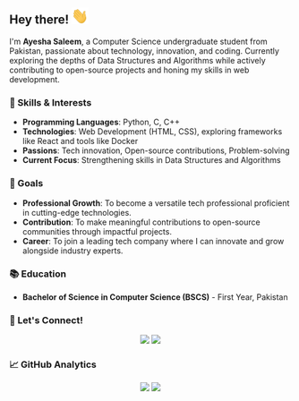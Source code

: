 ## Hey there! <img src="https://raw.githubusercontent.com/ABSphreak/ABSphreak/master/gifs/Hi.gif" width="30px">

I'm **Ayesha Saleem**, a Computer Science undergraduate student from Pakistan, passionate about technology, innovation, and coding. Currently exploring the depths of Data Structures and Algorithms while actively contributing to open-source projects and honing my skills in web development.

### 🌟 Skills & Interests
- **Programming Languages**: Python, C, C++
- **Technologies**: Web Development (HTML, CSS), exploring frameworks like React and tools like Docker
- **Passions**: Tech innovation, Open-source contributions, Problem-solving
- **Current Focus**: Strengthening skills in Data Structures and Algorithms

### 🚀 Goals
- **Professional Growth**: To become a versatile tech professional proficient in cutting-edge technologies.
- **Contribution**: To make meaningful contributions to open-source communities through impactful projects.
- **Career**: To join a leading tech company where I can innovate and grow alongside industry experts.

### 📚 Education
- **Bachelor of Science in Computer Science (BSCS)** - First Year, Pakistan

### 💬 Let's Connect!
<p align="center">
<a href="https://www.linkedin.com/in/ayshsaleem-156b5a292" target="_blank"><img height="25em" src="https://img.shields.io/badge/-Ayesha%20Saleem-0077B5?style=flat&logo=Linkedin&logoColor=white"/></a>
      <a target="_blank" href="mailto:ayeshasaleem853@gmail.com"><img height="25em" src="https://img.shields.io/badge/-ayeshasaleem853@gmail.com-D14836?style=flat&logo=Gmail&logoColor=white"/></a>

</p>

### 📈 GitHub Analytics
<p align="center">
<img height="177em" src="https://github-readme-streak-stats.herokuapp.com/?user=aysh34&show_icons=true&locale=en&layout=demo&theme=algolia&hide_border=true"/>  
<img height="180em" src="https://github-readme-stats-eight-theta.vercel.app/api/top-langs/?username=aysh34&layout=compact&langs_count=8&theme=algolia&hide_border=true"/>
</p>

<!--
**aysh34/aysh34** is a ✨ _special_ ✨ repository because its `README.md` (this file) appears on your GitHub profile.
-->
